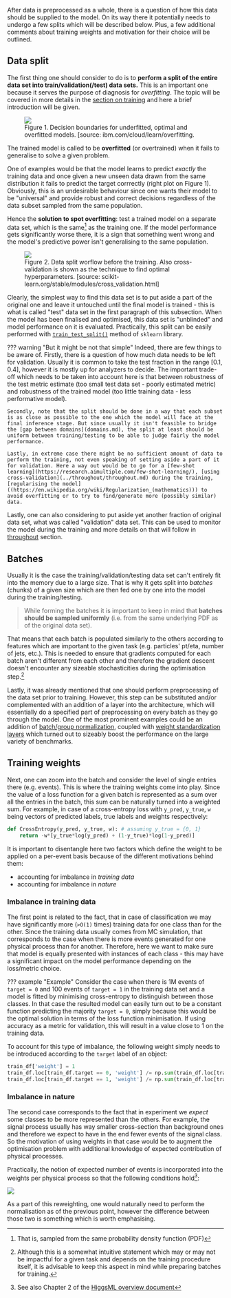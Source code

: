 After data is preprocessed as a whole, there is a question of how this data should be supplied to the model. On its way there it potentially needs to undergo a few splits which will be described below. Plus, a few additional comments about training weights and motivation for their choice will be outlined.

## Data split

The first thing one should consider to do is to **perform a split of the entire data set into train/validation(/test) data sets.** This is an important one because it serves the purpose of diagnosis for _overfitting_. The topic will be covered in more details in the [section on training](../throughout/throughout.md) and here a brief introduction will be given.

<figure>
<img src="../../../images/validation/overfitting.webp"/>
<figcaption>Figure 1.  Decision boundaries for underfitted, optimal and overfitted models. [source: ibm.com/cloud/learn/overfitting.</figcaption>
</figure>

The trained model is called to be **overfitted** (or overtrained) when it fails to generalise to solve a given problem.

One of examples would be that the model learns to predict _exactly_ the training data and once given a new unseen data drawn from the same distribution it fails to predict the target corrrectly (right plot on Figure 1). Obviously, this is an undesirable behaviour since one wants their model to be "universal" and provide robust and correct decisions regardless of the data subset sampled from the same population.

Hence the **solution to spot overfitting**: test a trained model on a separate data set, which is the same[^1] as the training one. If the model performance gets significantly worse there, it is a sign that something went wrong and the model's predictive power isn't generalising to the same population.       

<figure>
<img src="../../../images/validation/splits.png"/>
<figcaption>Figure 2.  Data split worflow before the training. Also cross-validation is shown as the technique to find optimal hyperparameters. [source: scikit-learn.org/stable/modules/cross_validation.html]</figcaption>
</figure>

Clearly, the simplest way to find this data set is to put aside a part of the original one and leave it untouched until the final model is trained - this is what is called "test" data set in the first paragraph of this subsection. When the model has been finalised and optimised, this data set is "unblinded" and model performance on it is evaluated. Practically, this split can be easily performed with [`train_test_split()`](https://scikit-learn.org/stable/modules/generated/sklearn.model_selection.train_test_split.html) method of `sklearn` library. 

??? warning "But it might be not that simple"
    Indeed, there are few things to be aware of. Firstly, there is a question of how much data needs to be left for validation. Usually it is common to take the test fraction in the range [0.1, 0.4], however it is mostly up for analyzers to decide. The important trade-off which needs to be taken into account here is that between robustness of the test metric estimate (too small test data set - poorly estimated metric) and robustness of the trained model (too little training data - less performative model).

    Secondly, note that the split should be done in a way that each subset is as close as possible to the one which the model will face at the final inference stage. But since usually it isn't feasible to bridge the [gap between domains](domains.md), the split at least should be uniform between training/testing to be able to judge fairly the model performance.

    Lastly, in extreme case there might be no sufficient amount of data to perform the training, not even speaking of setting aside a part of it for validation. Here a way out would be to go for a [few-shot learning](https://research.aimultiple.com/few-shot-learning/), [using cross-validation](../throughout/throughout.md) during the training, [regularising the model]((https://en.wikipedia.org/wiki/Regularization_(mathematics))) to avoid overfitting or to try to find/generate more (possibly similar) data.

Lastly, one can also considering to put aside yet another fraction of original data set, what was called "validation" data set. This can be used to monitor the model during the training and more details on that will follow in [throughout]() section.

## Batches
Usually it is the case the training/validation/testing data set can't entirely fit into the memory due to a large size. That is why it gets split into _batches_ (chunks) of a given size which are then fed one by one into the model during the training/testing.

> While forming the batches it is important to keep in mind that **batches should be sampled uniformly** (i.e. from the same underlying PDF as of the original data set).

That means that each batch is populated similarly to the others according to features which are important to the given task (e.g. particles' pt/eta, number of jets, etc.). This is needed to ensure that gradients computed for each batch aren't different from each other and therefore the gradient descent doesn't encounter any sizeable stochasticities during the optimisation step.[^2]

Lastly, it was already mentioned that one should perform preprocessing of the data set prior to training. However, this step can be substituted and/or complemented with an addition of a layer into the architecture, which will essentially do a specified part of preprocessing on every batch as they go through the model. One of the most prominent examples could be an addition of [batch/group normalization](https://arxiv.org/abs/1803.08494), coupled with [weight standardization layers](https://arxiv.org/abs/1903.10520) which turned out to sizeably boost the performance on the large variety of benchmarks.

## Training weights
Next, one can zoom into the batch and consider the level of single entries there (e.g. events). This is where the training weights come into play. Since the value of a loss function for a given batch is represented as a sum over all the entries in the batch, this sum can be naturally turned into a weighted sum. For example, in case of a cross-entropy loss with `y_pred`, `y_true`, `w` being vectors of predicted labels, true labels and weights respectively:

```python
def CrossEntropy(y_pred, y_true, w): # assuming y_true = {0, 1}
    return -w*[y_true*log(y_pred) + (1-y_true)*log(1-y_pred)]
```

It is important to disentangle here two factors which define the weight to be applied on a per-event basis because of the different motivations behind them:

* accounting for imbalance in _training data_
* accounting for imbalance in _nature_

### Imbalance in training data
The first point is related to the fact, that in case of classification we may have significantly more (`>O(1)` times) training data for one class than for the other. Since the training data usually comes from MC simulation, that corresponds to the case when there is more events generated for one physical process than for another. Therefore, here we want to make sure that model is equally presented with instances of each class - this may have a significant impact on the model performance depending on the loss/metric choice.

??? example "Example"
    Consider the case when there is 1M events of `target = 0` and 100 events of `target = 1` in the training data set and a model is fitted by minimising cross-entropy to distinguish between those classes. In that case the resulted model can easily turn out to be a constant function predicting the majority `target = 0`, simply because this would be the optimal solution in terms of the loss function minimisation. If using accuracy as a metric for validation, this will result in a value close to 1 on the training data.

To account for this type of imbalance, the following weight simply needs to be introduced according to the `target` label of an object:
```python
train_df['weight'] = 1
train_df.loc[train_df.target == 0, 'weight'] /= np.sum(train_df.loc[train_df.target == 0, 'weight'])
train_df.loc[train_df.target == 1, 'weight'] /= np.sum(train_df.loc[train_df.target == 1, 'weight'])
```

### Imbalance in nature
The second case corresponds to the fact that in experiment we _expect_ some classes to be more represented than the others. For example, the signal process usually has way smaller cross-section than background ones and therefore we expect to have in the end fewer events of the signal class. So the motivation of using weights in that case would be to augment the optimisation problem with additional knowledge of expected contribution of physical processes.

Practically, the notion of expected number of events is incorporated into the weights per physical process so that the following conditions hold[^3]:

<img src="https://render.githubusercontent.com/render/math?math=\sum_{i\in\{\mathrm{process}\}} w_i = N_i(\mathrm{processs}) = L \cdot (\sigma_\mathrm{process} \times Br) \cdot \varepsilon_\mathrm{sel}(\mathrm{process})   ">

As a part of this reweighting, one would naturally need to perform the normalisation as of the previous point, however the difference between those two is something which is worth emphasising.

[^1]: That is, sampled from the same probability density function (PDF)
[^2]:  Although this is a somewhat intuitive statement which may or may not be impactful for a given task and depends on the training procedure itself, it is advisable to keep this aspect in mind while preparing batches for training.  
[^3]: See also Chapter 2 of the [HiggsML overview document](https://higgsml.lal.in2p3.fr/files/2014/04/documentation_v1.8.pdf)
